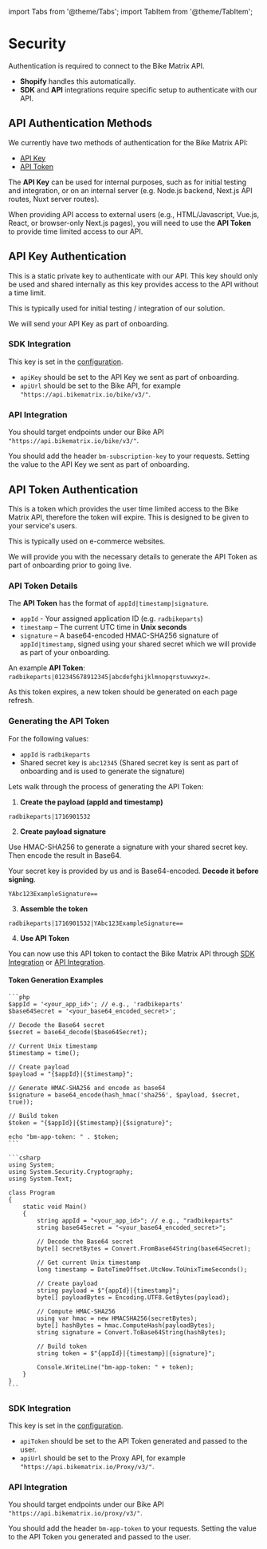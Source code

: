 import Tabs from '@theme/Tabs';
import TabItem from '@theme/TabItem';

# Security

Authentication is required to connect to the Bike Matrix API.

- **Shopify** handles this automatically.
- **SDK** and **API** integrations require specific setup to authenticate with our API.

## API Authentication Methods

We currently have two methods of authentication for the Bike Matrix API:

- [API Key](#api-key-authentication)
- [API Token](#api-token-authentication)

The **API Key** can be used for internal purposes, such as for initial testing and integration, or on an internal server (e.g. Node.js backend, Next.js API routes, Nuxt server routes).

When providing API access to external users (e.g., HTML/Javascript, Vue.js, React, or browser-only Next.js pages), you will need to use the **API Token** to provide time limited access to our API.

## API Key Authentication

This is a static private key to authenticate with our API. This key should only be used and shared internally as this key provides access to the API without a time limit.

This is typically used for initial testing / integration of our solution.

We will send your API Key as part of onboarding.

### SDK Integration

This key is set in the [configuration](/docs/configuration.md).

- `apiKey` should be set to the API Key we sent as part of onboarding.
- `apiUrl` should be set to the Bike API, for example `"https://api.bikematrix.io/bike/v3/"`.

### API Integration

You should target endpoints under our Bike API `"https://api.bikematrix.io/bike/v3/"`.

You should add the header `bm-subscription-key` to your requests. Setting the value to the API Key we sent as part of onboarding.

## API Token Authentication

This is a token which provides the user time limited access to the Bike Matrix API, therefore the token will expire. This is designed to be given to your service's users.

This is typically used on e-commerce websites.

We will provide you with the necessary details to generate the API Token as part of onboarding prior to going live.

### API Token Details

The **API Token** has the format of `appId|timestamp|signature`.

- `appId` - Your assigned application ID (e.g. `radbikeparts`)
- `timestamp` – The current UTC time in **Unix seconds**
- `signature` – A base64-encoded HMAC-SHA256 signature of `appId|timestamp`, signed using your shared secret which we will provide as part of your onboarding.

An example **API Token**: `radbikeparts|012345678912345|abcdefghijklmnopqrstuvwxyz=`.

As this token expires, a new token should be generated on each page refresh.

### Generating the API Token

For the following values:

- `appId` is `radbikeparts`
- Shared secret key is `abc12345` (Shared secret key is sent as part of onboarding and is used to generate the signature)

Lets walk through the process of generating the API Token:

1. **Create the payload (appId and timestamp)**

```plaintext
radbikeparts|1716901532
```

2. **Create payload signature**

Use HMAC-SHA256 to generate a signature with your shared secret key. Then encode the result in Base64.

Your secret key is provided by us and is Base64-encoded. **Decode it before signing**.

```plaintext
YAbc123ExampleSignature==
```

3. **Assemble the token**

```plaintext
radbikeparts|1716901532|YAbc123ExampleSignature==
```

4. **Use API Token**

You can now use this API token to contact the Bike Matrix API through [SDK Integration](#sdk-integration-1) or [API Integration](#api-integration-1).

#### Token Generation Examples

<Tabs>
  <TabItem value="php" label="PHP">

    ```php
    $appId = '<your_app_id>'; // e.g., 'radbikeparts'
    $base64Secret = '<your_base64_encoded_secret>';

    // Decode the Base64 secret
    $secret = base64_decode($base64Secret);

    // Current Unix timestamp
    $timestamp = time();

    // Create payload
    $payload = "{$appId}|{$timestamp}";

    // Generate HMAC-SHA256 and encode as base64
    $signature = base64_encode(hash_hmac('sha256', $payload, $secret, true));

    // Build token
    $token = "{$appId}|{$timestamp}|{$signature}";

    echo "bm-app-token: " . $token;
    ```

  </TabItem>
  <TabItem value="cs" label="C#">

    ```csharp
    using System;
    using System.Security.Cryptography;
    using System.Text;

    class Program
    {
        static void Main()
        {
            string appId = "<your_app_id>"; // e.g., "radbikeparts"
            string base64Secret = "<your_base64_encoded_secret>";

            // Decode the Base64 secret
            byte[] secretBytes = Convert.FromBase64String(base64Secret);

            // Get current Unix timestamp
            long timestamp = DateTimeOffset.UtcNow.ToUnixTimeSeconds();

            // Create payload
            string payload = $"{appId}|{timestamp}";
            byte[] payloadBytes = Encoding.UTF8.GetBytes(payload);

            // Compute HMAC-SHA256
            using var hmac = new HMACSHA256(secretBytes);
            byte[] hashBytes = hmac.ComputeHash(payloadBytes);
            string signature = Convert.ToBase64String(hashBytes);

            // Build token
            string token = $"{appId}|{timestamp}|{signature}";

            Console.WriteLine("bm-app-token: " + token);
        }
    }
    ```

  </TabItem>
</Tabs>

### SDK Integration

This key is set in the [configuration](/docs/configuration.md).

- `apiToken` should be set to the API Token generated and passed to the user.
- `apiUrl` should be set to the Proxy API, for example `"https://api.bikematrix.io/Proxy/v3/"`.

### API Integration

You should target endpoints under our Bike API `"https://api.bikematrix.io/proxy/v3/"`.

You should add the header `bm-app-token` to your requests. Setting the value to the API Token you generated and passed to the user.

